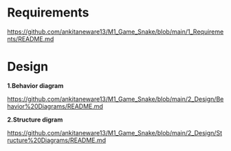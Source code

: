 # Requirements
https://github.com/ankitaneware13/M1_Game_Snake/blob/main/1_Requirements/README.md
# Design
**1.Behavior diagram**

https://github.com/ankitaneware13/M1_Game_Snake/blob/main/2_Design/Behavior%20Diagrams/README.md

**2.Structure digram**

https://github.com/ankitaneware13/M1_Game_Snake/blob/main/2_Design/Structure%20Diagrams/README.md
